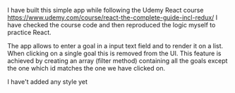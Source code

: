I have built this simple app while following the Udemy React course https://www.udemy.com/course/react-the-complete-guide-incl-redux/
I have checked the course code and then reproduced the logic myself to practice React.

The app allows to enter a goal in a input text field and to render it on a list. 
When clicking on a single goal this is removed from the UI. This feature is achieved by creating an array (filter method) containing all the goals except the one which id matches the one we have clicked on. 

I have't added any style yet
